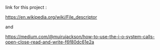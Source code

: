link for this project :

https://en.wikipedia.org/wiki/File_descriptor

and

https://medium.com/@muirujackson/how-to-use-the-i-o-system-calls-open-close-read-and-write-f6f80dc61e2a